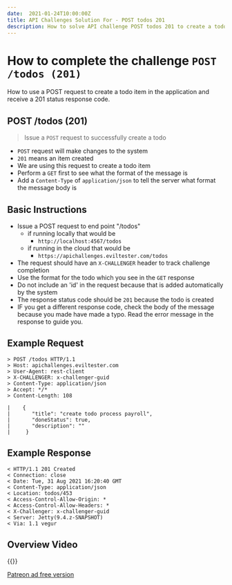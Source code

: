 ```yaml
---
date:  2021-01-24T10:00:00Z
title: API Challenges Solution For - POST todos 201
description: How to solve API challenge POST todos 201 to create a todo item in the application.
---
```


# How to complete the challenge `POST /todos (201)`

How to use a POST request to create a todo item in the application and receive a 201 status response code.

## POST /todos (201)

> 	Issue a `POST` request to successfully create a todo

- `POST` request will make changes to the system
- `201` means an item created
- We are using this request to create a todo item
- Perform a `GET` first to see what the format of the message is
- Add a `Content-Type` of `application/json` to tell the server what format the message body is

## Basic Instructions

- Issue a POST request to end point "/todos"
    - if running locally that would be
        - `http://localhost:4567/todos`
    - if running in the cloud that would be
        - `https://apichallenges.eviltester.com/todos`
- The request should have an `X-CHALLENGER` header to track challenge completion
- Use the format for the todo which you see in the `GET` response
- Do not include an 'id' in the request because that is added automatically by the system
- The response status code should be `201` because the todo is created
- IF you get a different response code, check the body of the message because you made have made a typo. Read the error message in the response to guide you.

## Example Request

~~~~~~~~
> POST /todos HTTP/1.1
> Host: apichallenges.eviltester.com
> User-Agent: rest-client
> X-CHALLENGER: x-challenger-guid
> Content-Type: application/json
> Accept: */*
> Content-Length: 108

|    {
|       "title": "create todo process payroll",
|       "doneStatus": true,
|       "description": ""
|     }
~~~~~~~~

## Example Response

~~~~~~~~
< HTTP/1.1 201 Created
< Connection: close
< Date: Tue, 31 Aug 2021 16:20:40 GMT
< Content-Type: application/json
< Location: todos/453
< Access-Control-Allow-Origin: *
< Access-Control-Allow-Headers: *
< X-Challenger: x-challenger-guid
< Server: Jetty(9.4.z-SNAPSHOT)
< Via: 1.1 vegur
~~~~~~~~

## Overview Video

{{<youtube-embed key="T0LFHwavsNA" title="Solution to create a Todo item using POST">}}

[Patreon ad free version](https://www.patreon.com/posts/41230767)


